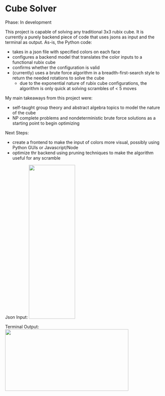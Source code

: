 # Cube Solver

Phase: In development

This project is capable of solving any traditional 3x3 rubix cube. It is currently a purely backend piece of code that uses jsons as input and the terminal as output. As-is, the Python code:

- takes in a json file with specified colors on each face
- configures a backend model that translates the color inputs to a functional rubix cube
- confirms whether the configuration is valid
- (currently) uses a brute force algorithm in a breadth-first-search style to return the needed rotations to solve the cube
  - due to the exponential nature of rubix cube configurations, the algorithm is only quick at solving scrambles of < 5 moves


My main takeaways from this project were:

- self-taught group theory and abstract algebra topics to model the nature of the cube
- NP complete problems and nondeterministic brute force solutions as a starting point to begin optimizing

Next Steps:
- create a frontend to make the input of colors more visual, possibly using Python GUIs or Javascript/Node
- optimize thr backend using pruning techniques to make the algorithm useful for any scramble

Json Input:
<img width="150" height="500" src="https://user-images.githubusercontent.com/90010213/147855448-8dd7d9f2-05be-4eb9-bc3e-0abcf1666cdf.png">

Terminal Output:
<img width="400" height="200" src="https://user-images.githubusercontent.com/90010213/147855349-edb5c9a3-caad-4d64-a971-d5b144556c07.png">
